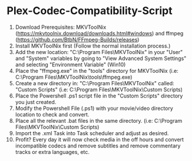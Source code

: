 # Plex-Codec-Compatibility-Script

1. Download Prerequisites: MKVToolNix (https://mkvtoolnix.download/downloads.html#windows) and ffmpeg (https://github.com/BtbN/FFmpeg-Builds/releases)
2. Install MKVToolNix first (Follow the normal installation process.)
3. Add the new location: "C:\Program Files\MKVToolNix" in your "User" and "System" variables by going to "View Advanced System Settings" and selecting "Environment Variable" (Win10)
4. Place the "ffmpeg.exe" in the "tools" directory for MKVToolNix (i.e: C:\Program Files\MKVToolNix\tools\ffmpeg.exe)
5. Create a new directory in: "C:\Program Files\MKVToolNix\" called: "Custom Scripts" (i.e: C:\Program Files\MKVToolNix\Custom Scripts)
6. Place the Powershell .ps1 script file in the "Custom Scripts" directory you just created.
7. Modify the Powershell File (.ps1) with your movie/video directory location to check and convert.
8. Place all the relevant .bat files in the same directory. (i.e: C:\Program Files\MKVToolNix\Custom Scripts)
9. Import the .xml Task into Task scheduler and adjust as desired.
10. Profit? Every day it will now check media in the off hours and convert incompatible codecs and remove subtitles and remove commentary tracks or extra languages, etc.
